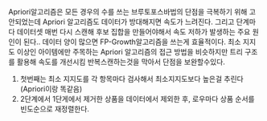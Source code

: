 Apriori알고리즘은 모든 경우의 수를 쓰는 브루토포스바법의 단점을 극복하기 위해 고안되었는데 Apriori 알고리즘도 데이터가 방대해지면 속도가 느려진다. 그리고 단계마다 데이터셋 매번 다시 스캔해 후보 집합을 만들어야해서 속도 저하가 발생하는 주요 원인이 된다..
데이터 양이 많으면 FP-Growth알고리즘을 쓰는게 효율적이다.
최소 지지도 이상인 아이템에만 주목하는 Apriori 알고리즘의 접근 방법을 비슷하지만 트리 구조를 활용해 속도를 개선시킴
반복스캔하는것을 막아서 단점을 보완할수있다.

1. 첫번째는 최소 지지도를 각 항목마다 검사해서 최소지지도보다 높은걸 추린다 (Apriori이랑 똑같음)
2. 2단계에서 1단게에서 제거한 상품을 데이터에서 제외한 후, 로우마다 상품 순서를 빈도순으로 재정렬한다.